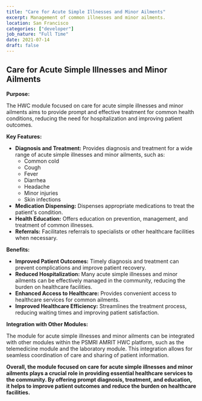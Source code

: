 ```yaml
---
title: "Care for Acute Simple Illnesses and Minor Ailments"
excerpt: Management of common illnesses and minor ailments.
location: San Francisco
categories: ["developer"]
job_nature: "Full Time"
date: 2021-07-14
draft: false
---
```

## Care for Acute Simple Illnesses and Minor Ailments

**Purpose:**

The HWC module focused on care for acute simple illnesses and minor ailments aims to provide prompt and effective treatment for common health conditions, reducing the need for hospitalization and improving patient outcomes.

**Key Features:**

* **Diagnosis and Treatment:** Provides diagnosis and treatment for a wide range of acute simple illnesses and minor ailments, such as:
    * Common cold
    * Cough
    * Fever
    * Diarrhea
    * Headache
    * Minor injuries
    * Skin infections
* **Medication Dispensing:** Dispenses appropriate medications to treat the patient's condition.
* **Health Education:** Offers education on prevention, management, and treatment of common illnesses.
* **Referrals:** Facilitates referrals to specialists or other healthcare facilities when necessary.

**Benefits:**

* **Improved Patient Outcomes:** Timely diagnosis and treatment can prevent complications and improve patient recovery.
* **Reduced Hospitalization:** Many acute simple illnesses and minor ailments can be effectively managed in the community, reducing the burden on healthcare facilities.
* **Enhanced Access to Healthcare:** Provides convenient access to healthcare services for common ailments.
* **Improved Healthcare Efficiency:** Streamlines the treatment process, reducing waiting times and improving patient satisfaction.

**Integration with Other Modules:**

The module for acute simple illnesses and minor ailments can be integrated with other modules within the PSMRI AMRIT HWC platform, such as the telemedicine module and the laboratory module. This integration allows for seamless coordination of care and sharing of patient information.

**Overall, the module focused on care for acute simple illnesses and minor ailments plays a crucial role in providing essential healthcare services to the community. By offering prompt diagnosis, treatment, and education, it helps to improve patient outcomes and reduce the burden on healthcare facilities.**
